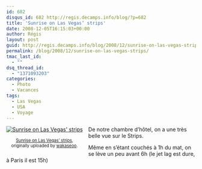```yaml
---
id: 682
disqus_id: 682 http://regis.decamps.info/blog/?p=682
title: 'Sunrise on Las Vegas’ strips'
date: 2008-12-05T16:15:03+00:00
author: Régis
layout: post
guid: http://regis.decamps.info/blog/2008/12/sunrise-on-las-vegas-strips/
permalink: /blog/2008/12/sunrise-on-las-vegas-strips/
tmac_last_id:
  - ""
dsq_thread_id:
  - "1371093203"
categories:
  - Photo
  - Vacances
tags:
  - Las Vegas
  - USA
  - Voyage
---
```

<div style="float: left; text-align: center; margin-right: 15px; margin-bottom: 15px;">
  <a href="http://www.flickr.com/photos/wakaseoo/3095320611/" title="photo sharing"><img src="http://farm4.static.flickr.com/3118/3095320611_186d887a8e_t.jpg" alt="Sunrise on Las Vegas' strips" /></a><br /> <span style="font-size: 0.8em; margin-top: 0px;"><br /> <a href="http://www.flickr.com/photos/wakaseoo/3095320611/">Sunrise on Las Vegas’ strips</a>,<br /> originally uploaded by <a href="http://www.flickr.com/people/wakaseoo/">wakaseoo</a>.<br /> </span>
</div>

De notre chambre d’hôtel, on a une très belle vue sur le Strips.

Même en s’étant couchés à 1h du mat, on se lève un peu avant 6h (le jet lag est dure, à Paris il est 15h)
  
<br clear="all" />
